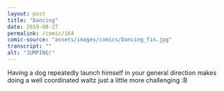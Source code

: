 ```yaml
---
layout: post
title: "Dancing"
date: 2019-08-27
permalink: /comic/164
comic-source: "assets/images/comics/Dancing_fin.jpg"
transcript: ""
alt: "JUMPING!"
---
```


Having a dog repeatedly launch himself in your general direction makes doing a well coordinated waltz just a little more challenging :B
